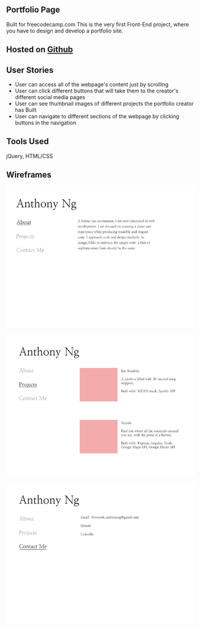 ## Portfolio Page

Built for freecodecamp.com
This is the very first Front-End project, where you have to design and develop a portfolio site.

## Hosted on [Github](http://newyork-anthonyng.github.io/fcc_portfolio/)

## User Stories
  * User can access all of the webpage's content just by scrolling
  * User can click different buttons that will take them to the creator's different social media pages
  * User can see thumbnail images of different projects the portfolio creator has Built
  * User can navigate to different sections of the webpage by clicking buttons in the navigation

## Tools Used
jQuery, HTML/CSS

## Wireframes
![About Me Page](./public/wireframe/01_About.png)

![Projects Page](./public/wireframe/02_Projects.png)

![Contact Page](./public/wireframe/03_Contact.png)
